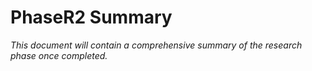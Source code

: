 # PhaseR2 Summary

*This document will contain a comprehensive summary of the research phase once completed.*
